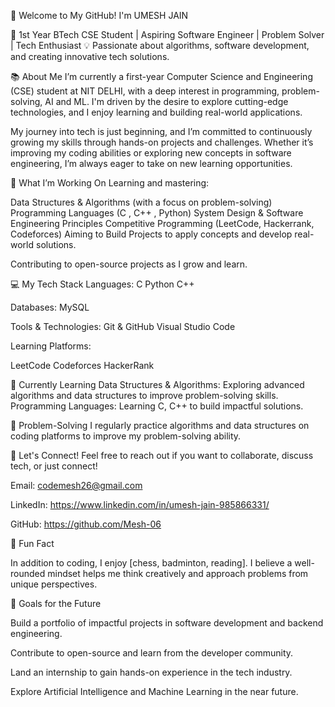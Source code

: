 👋 Welcome to My GitHub! I'm UMESH JAIN

🚀 1st Year BTech CSE Student | Aspiring Software Engineer | Problem Solver | Tech Enthusiast
💡 Passionate about algorithms, software development, and creating innovative tech solutions.

📚 About Me
I’m currently a first-year Computer Science and Engineering (CSE) student at NIT DELHI, with a deep interest in programming, problem-solving, AI and ML. I'm driven by the desire to explore cutting-edge technologies, and I enjoy learning and building real-world applications.

My journey into tech is just beginning, and I’m committed to continuously growing my skills through hands-on projects and challenges. Whether it’s improving my coding abilities or exploring new concepts in software engineering, I’m always eager to take on new learning opportunities.

🚀 What I’m Working On
Learning and mastering:

Data Structures & Algorithms (with a focus on problem-solving)
Programming Languages (C , C++ , Python)
System Design & Software Engineering Principles
Competitive Programming (LeetCode, Hackerrank, Codeforces)
Aiming to Build Projects to apply concepts and develop real-world solutions.

Contributing to open-source projects as I grow and learn.

💻 My Tech Stack
Languages:
C
Python
C++

Databases:
MySQL

Tools & Technologies:
Git & GitHub 
Visual Studio Code

Learning Platforms:

LeetCode
Codeforces
HackerRank

🌱 Currently Learning
Data Structures & Algorithms: Exploring advanced algorithms and data structures to improve problem-solving skills.
Programming Languages: Learning C, C++ to build impactful solutions.

🧩 Problem-Solving
I regularly practice algorithms and data structures on coding platforms to improve my problem-solving ability. 

💬 Let's Connect!
Feel free to reach out if you want to collaborate, discuss tech, or just connect!

Email: codemesh26@gmail.com

LinkedIn: https://www.linkedin.com/in/umesh-jain-985866331/

GitHub: https://github.com/Mesh-06

🌟 Fun Fact

In addition to coding, I enjoy [chess, badminton, reading]. I believe a well-rounded mindset helps me think creatively and approach problems from unique perspectives.

🚀 Goals for the Future

Build a portfolio of impactful projects in software development and backend engineering.

Contribute to open-source and learn from the developer community.

Land an internship to gain hands-on experience in the tech industry.

Explore Artificial Intelligence and Machine Learning in the near future.
